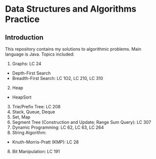 # Data Structures and Algorithms Practice
## Introduction
This repository contains my solutions to algorithmic problems. Main language is Java. Topics included:
1. Graphs: LC 24
  * Depth-First Search
  * Breadth-First Search: LC 1O2, LC 210, LC 310
2. Heap
  * HeapSort
3. Trie/Prefix Tree: LC 208
4. Stack, Queue, Deque
5. Set, Map
6. Segment Tree (Construction and Update; Range Sum Query): LC 307
7. Dynamic Programming: LC 62, LC 63, LC 264
9. String Algorithm:
  * Knuth-Morris-Pratt (KMP): LC 28
8. Bit Manipulation: LC 191
